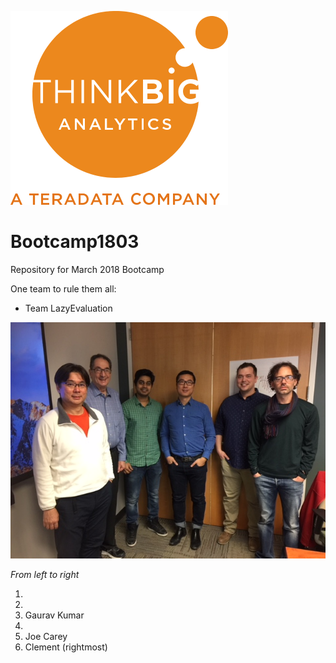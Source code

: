 ![](img/NewLogo.png)
# Bootcamp1803
Repository for March 2018 Bootcamp

One team to rule them all:  

*  Team LazyEvaluation


![](img/LazyEvaluation.jpg)

_From left to right_

1. 
2. 
3. Gaurav Kumar
4. 
5. Joe Carey
6. Clement (rightmost)
